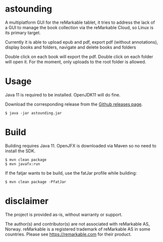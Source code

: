 # astounding
A multiplatform GUI for the reMarkable tablet, it tries to address the lack of a GUI to manage the book collection via the reMarkable Cloud, so Linux is its primary target.

Currently it is able to upload epub and pdf, export pdf (without annotations), display books and folders, navigate and delete books and folders

Double click on each book will export the pdf. Double click on each folder will open it. For the moment, only uploads to the root folder is allowed.

# Usage
Java 11 is required to be installed. OpenJDK11 will do fine.

Download the corresponding release from the [Github releases page](https://github.com/jlarriba/astounding/releases).

```
$ java -jar astounding.jar
```

# Build
Building requires Java 11. OpenJFX is downloaded via Maven so no need to install the SDK.

 ```
 $ mvn clean package
 $ mvn javafx:run
 ```

If the fatjar wants to be build, use the fatJar profile while building:

```
$ mvn clean package -PfatJar
```

# disclaimer
The project is provided as-is, without warranty or support.

The author(s) and contributor(s) are not associated with reMarkable AS, Norway. reMarkable is a registered trademark of reMarkable AS in some countries. Please see https://remarkable.com for their product.



